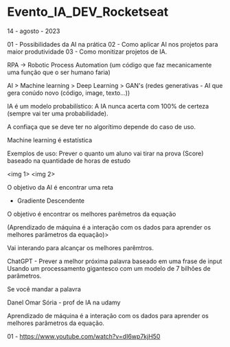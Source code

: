 # Evento_IA_DEV_Rocketseat

14 - agosto - 2023

01 - Possibilidades da AI na prática
02 - Como aplicar AI nos projetos para maior produtividade
03 - Como monitizar projetos de IA.



RPA -> Robotic Process Automation (um código que faz mecanicamente uma função que o ser humano faria)

AI > Machine learning > Deep Learning > GAN's (redes generativas - AI que gera conúdo novo (código, image, texto...))



IA é um modelo probabilístico: A IA nunca acerta com 100% de certeza (sempre vai ter uma probabilidade).

A confiaça que se deve ter no algorítimo depende do caso de uso.


Machine learning é estatística

Exemplos de uso: Prever o quanto um aluno vai tirar na prova (Score) baseado na quantidade de horas de estudo

<img 1>
<img 2>

O objetivo da AI é encontrar uma reta

- Gradiente Descendente

O objetivo é encontrar os melhores parêmetros da equação

(Aprendizado de máquina é a interação com os dados para aprender os melhores parâmetros da equação)>

Vai interando para alcançar os melhores parêmtros.

ChatGPT - Prever a melhor próxima palavra baseado em uma frase de input
Usando um processamento gigantesco com um modelo de 7 bilhões de parâmetros.

Se você mandar a palavra 

Danel Omar Sória - prof de IA na udamy


Aprendizado de máquina é a interação com os dados para aprender os melhores parâmetros da equação.

01 - https://www.youtube.com/watch?v=dI6wp7kjH50
